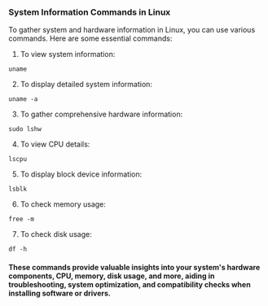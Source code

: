 ### System Information Commands in Linux

To gather system and hardware information in Linux, you can use various commands. Here are some essential commands:

1. To view system information:
```
uname
```
2. To display detailed system information:
```
uname -a
```
3. To gather comprehensive hardware information:
```
sudo lshw
```
4. To view CPU details:
```
lscpu
```
5. To display block device information:
```
lsblk
```
6. To check memory usage:
```
free -m
```
7. To check disk usage:
```
df -h
```

#### These commands provide valuable insights into your system's hardware components, CPU, memory, disk usage, and more, aiding in troubleshooting, system optimization, and compatibility checks when installing software or drivers.
